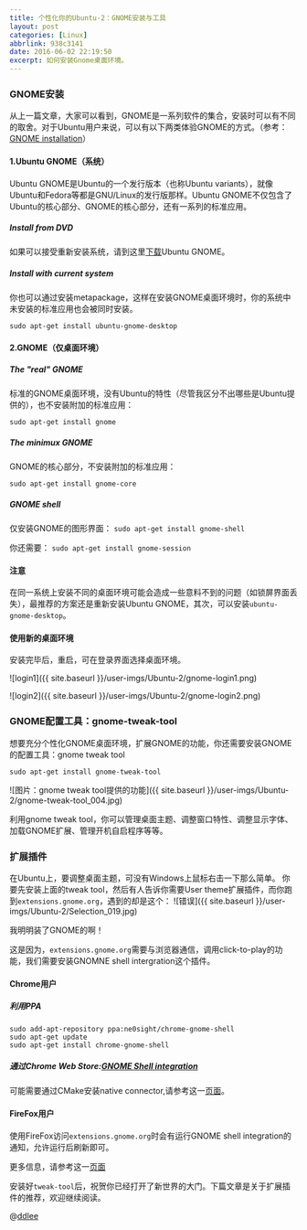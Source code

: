 ```yaml
---
title: 个性化你的Ubuntu-2：GNOME安装与工具
layout: post
categories: [Linux]
abbrlink: 938c3141
date: 2016-06-02 22:19:50
excerpt: 如何安装Gnome桌面环境。
---
```


### GNOME安装
从上一篇文章，大家可以看到，GNOME是一系列软件的集合，安装时可以有不同的取舍。对于Ubuntu用户来说，可以有以下两类体验GNOME的方式。（参考：[GNOME installation](https://wiki.ubuntuusers.de/GNOME_Installation/)）

#### 1.Ubuntu GNOME（系统）
Ubuntu GNOME是Ubuntu的一个发行版本（也称Ubuntu variants），就像Ubuntu和Fedora等都是GNU/Linux的发行版那样。Ubuntu GNOME不仅包含了Ubuntu的核心部分、GNOME的核心部分，还有一系列的标准应用。


##### Install from DVD
如果可以接受重新安装系统，请到这里[下载](http://ubuntugnome.org/download/)Ubuntu GNOME。

##### Install with current system
你也可以通过安装metapackage，这样在安装GNOME桌面环境时，你的系统中未安装的标准应用也会被同时安装。

`sudo apt-get install ubuntu-gnome-desktop`

#### 2.GNOME（仅桌面环境）
##### The "real" GNOME
标准的GNOME桌面环境，没有Ubuntu的特性（尽管我区分不出哪些是Ubuntu提供的），也不安装附加的标准应用：

`sudo apt-get install gnome`
##### The minimux GNOME
GNOME的核心部分，不安装附加的标准应用：

`sudo apt-get install gnome-core`
##### GNOME shell
仅安装GNOME的图形界面：
`sudo apt-get install gnome-shell`

你还需要：
`sudo apt-get install gnome-session`

#### 注意
在同一系统上安装不同的桌面环境可能会造成一些意料不到的问题（如锁屏界面丢失），最推荐的方案还是重新安装Ubuntu GNOME，其次，可以安装`ubuntu-gnome-desktop`。

#### 使用新的桌面环境
安装完毕后，重启，可在登录界面选择桌面环境。

![login1]({{ site.baseurl }}/user-imgs/Ubuntu-2/gnome-login1.png)

![login2]({{ site.baseurl }}/user-imgs/Ubuntu-2/gnome-login2.png)

### GNOME配置工具：gnome-tweak-tool
想要充分个性化GNOME桌面环境，扩展GNOME的功能，你还需要安装GNOME的配置工具：gnome tweak tool

`sudo apt-get install gnome-tweak-tool`

![图片：gnome tweak tool提供的功能]({{ site.baseurl }}/user-imgs/Ubuntu-2/gnome-tweak-tool_004.jpg)

利用gnome tweak tool，你可以管理桌面主题、调整窗口特性、调整显示字体、加载GNOME扩展、管理开机自启程序等等。

### 扩展插件
在Ubuntu上，要调整桌面主题，可没有Windows上鼠标右击一下那么简单。
你要先安装上面的tweak tool，然后有人告诉你需要User theme扩展插件，而你跑到`extensions.gnome.org`，遇到的却是这个：
![错误]({{ site.baseurl }}/user-imgs/Ubuntu-2/Selection_019.jpg)

我明明装了GNOME的啊！

这是因为，`extensions.gnome.org`需要与浏览器通信，调用click-to-play的功能，我们需要安装GNOMNE shell intergration这个插件。
#### Chrome用户
##### 利用PPA
```
sudo add-apt-repository ppa:ne0sight/chrome-gnome-shell
sudo apt-get update
sudo apt-get install chrome-gnome-shell
```
##### 通过Chrome Web Store:[GNOME Shell integration](https://chrome.google.com/webstore/detail/gnome-shell-integration/gphhapmejobijbbhgpjhcjognlahblep)

可能需要通过CMake安装native connector,请参考这一[页面](https://wiki.gnome.org/Projects/GnomeShellIntegrationForChrome/Installation)。

#### FireFox用户
使用FireFox访问`extensions.gnome.org`时会有运行GNOME shell integration的通知，允许运行后刷新即可。

更多信息，请参考这一[页面](https://extensions.gnome.org/about/#no-detection)


安装好`tweak-tool`后，祝贺你已经打开了新世界的大门。下篇文章是关于扩展插件的推荐，欢迎继续阅读。

@[ddlee](http://ddlee.cc)
